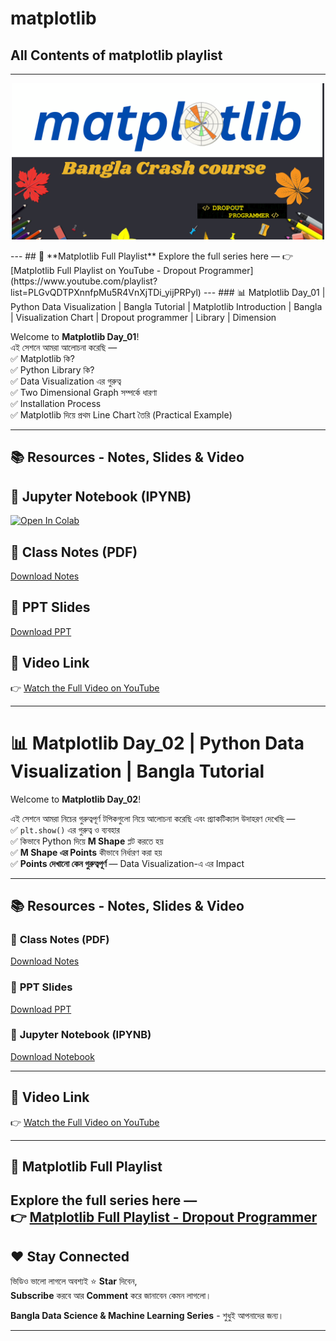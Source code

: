 # matplotlib
## All Contents of matplotlib playlist
---
<p align="center">
  <img src="https://github.com/mahamud-13756/matplotlib/blob/main/Matplotlib.png" width="500"/>
</p>
--- 
## 🔗 **Matplotlib Full Playlist**
Explore the full series here —  
👉 [Matplotlib Full Playlist on YouTube - Dropout Programmer](https://www.youtube.com/playlist?list=PLGvQDTPXnnfpMu5R4VnXjTDi_yijPRPyl)
---
### 📊 Matplotlib Day_01 | Python Data Visualization | Bangla Tutorial | Matplotlib Introduction | Bangla | Visualization Chart | Dropout programmer | Library | Dimension

Welcome to **Matplotlib Day_01**!  
এই সেশনে আমরা আলোচনা করেছি —  
✅ Matplotlib কি?  
✅ Python Library কি?  
✅ Data Visualization এর গুরুত্ব  
✅ Two Dimensional Graph সম্পর্কে ধারণা  
✅ Installation Process  
✅ Matplotlib দিয়ে প্রথম Line Chart তৈরি (Practical Example)

---
## 📚 Resources - Notes, Slides & Video

## 📓 **Jupyter Notebook (IPYNB)**
[![Open In Colab](https://colab.research.google.com/assets/colab-badge.svg)](https://github.com/mahamud-13756/matplotlib/blob/main/Matplotlib_Day_01/Matplotlib_01.ipynb)

## 📝 **Class Notes (PDF)**
[Download Notes](https://github.com/mahamud-13756/matplotlib/tree/main/Matplotlib_Day_01)

## 📑 **PPT Slides**
[Download PPT](https://github.com/mahamud-13756/matplotlib/blob/main/Matplotlib_Day_01/matplotlib_01.pdf)

## 🎥 **Video Link**
👉 [Watch the Full Video on YouTube](https://youtu.be/zcndSEyxveM?si=oWt5YNEfUhpv0YJX)

---

# 📊 Matplotlib Day_02 | Python Data Visualization | Bangla Tutorial

Welcome to **Matplotlib Day_02**!  

এই সেশনে আমরা নিচের গুরুত্বপূর্ণ টপিকগুলো নিয়ে আলোচনা করেছি এবং প্র্যাকটিক্যাল উদাহরণ দেখেছি —  
✅ `plt.show()` এর গুরুত্ব ও ব্যবহার  
✅ কিভাবে Python দিয়ে **M Shape** প্লট করতে হয়  
✅ **M Shape এর Points** কীভাবে নির্ধারণ করা হয়  
✅ **Points দেখানো কেন গুরুত্বপূর্ণ** — Data Visualization-এ এর Impact  

---

## 📚 Resources - Notes, Slides & Video

### 📝 **Class Notes (PDF)**
[Download Notes](https://github.com/mahamud-13756/matplotlib/tree/main/Matplotlib_Day_02)

### 📑 **PPT Slides**
[Download PPT](https://github.com/mahamud-13756/matplotlib/tree/main/Matplotlib_Day_02)

### 📓 **Jupyter Notebook (IPYNB)**
[Download Notebook](https://github.com/mahamud-13756/matplotlib/blob/main/Matplotlib_Day_02/Matplotlib_all.ipynb)

---

## 🎥 **Video Link**
👉 [Watch the Full Video on YouTube](https://youtu.be/SuvQf5H9ymQ?si=yUucFU0aRz3G-p7u)

---
## 🔗 **Matplotlib Full Playlist**
Explore the full series here —  
👉 [Matplotlib Full Playlist - Dropout Programmer](https://www.youtube.com/playlist?list=PLGvQDTPXnnfpMu5R4VnXjTDi_yijPRPyl)
---

## ❤️ Stay Connected
ভিডিও ভালো লাগলে অবশ্যই ⭐ **Star** দিবেন,  
**Subscribe** করবে আর **Comment** করে জানাবেন কেমন লাগলো।

**Bangla Data Science & Machine Learning Series** - শুধুই আপনাদের জন্য।

---

